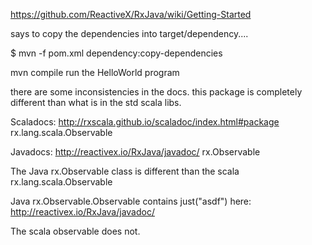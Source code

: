 https://github.com/ReactiveX/RxJava/wiki/Getting-Started

says to copy the dependencies into target/dependency....

$ mvn -f pom.xml dependency:copy-dependencies

mvn compile
run the HelloWorld program

there are some inconsistencies in the docs. 
this package is completely different than what is in the std scala libs. 

Scaladocs:
http://rxscala.github.io/scaladoc/index.html#package
rx.lang.scala.Observable

Javadocs:
http://reactivex.io/RxJava/javadoc/
rx.Observable

The Java rx.Observable class is different than the scala rx.lang.scala.Observable


Java rx.Observable.Observable<T> contains just("asdf") here:
http://reactivex.io/RxJava/javadoc/

The scala observable does not. 



